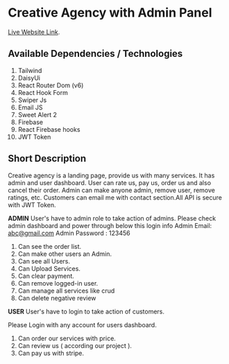 # Creative Agency with Admin Panel

[Live Website Link](https://creative-agency-e1be9.web.app/).

## Available Dependencies / Technologies

1. Tailwind
2. DaisyUi
3. React Router Dom (v6)
4. React Hook Form
5. Swiper Js
6. Email JS
7. Sweet Alert 2
8. Firebase
9. React Firebase hooks
10. JWT Token

## Short Description
Creative agency is a landing page, provide us with many services. It has admin and user dashboard. User can rate us, pay us, order us and also cancel their order. Admin can make anyone admin, remove user, remove ratings, etc. Customers can email me with contact section.All API is secure with JWT Token.

**ADMIN**
User's have to admin role to take action of admins.
Please check admin dashboard and power through below this login info
Admin Email: abc@gmail.com
Admin Password : 123456

1. Can see the order list.
2. Can make other users an Admin.
3. Can see all Users.
4. Can Upload Services.
5. Can clear payment.
6. Can remove logged-in user.
7. Can manage all services like crud
8. Can delete negative review

**USER**
User's have to login to take action of customers.

Please Login with any account for users dashboard.

1. Can order our services with price.
2. Can review us ( according our project ).
3. Can pay us with stripe.



